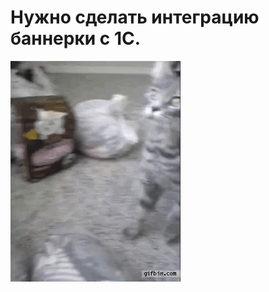 # Нужно сделать интеграцию баннерки с 1С.

![Нужно сделать интеграцию баннерки с 1С.](../images/ce89ea2e-7ed7-4e1d-802c-80661887fd68.gif)